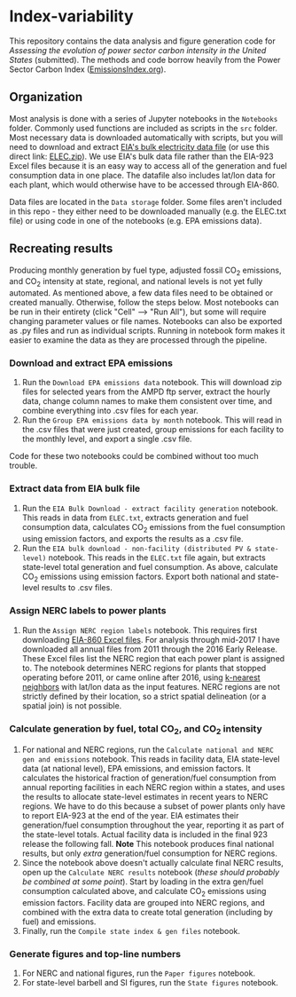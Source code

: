 # Index-variability
This repository contains the data analysis and figure generation code for *Assessing the evolution of power sector carbon intensity in the United States* (submitted). The methods and code borrow heavily from the Power Sector Carbon Index ([EmissionsIndex.org](https://www.emissionsindex.org)).

## Organization
Most analysis is done with a series of Jupyter notebooks in the `Notebooks` folder. Commonly used functions are included as scripts in the `src` folder. Most necessary data is downloaded automatically with scripts, but you will need to download and extract [EIA's bulk electricity data file](https://www.eia.gov/opendata/bulkfiles.php) (or use this direct link: [ELEC.zip](http://api.eia.gov/bulk/ELEC.zip)). We use EIA's bulk data file rather than the EIA-923 Excel files because it is an easy way to access all of the generation and fuel consumption data in one place. The datafile also includes lat/lon data for each plant, which would otherwise have to be accessed through EIA-860.

Data files are located in the `Data storage` folder. Some files aren't included in this repo - they either need to be downloaded manually (e.g. the ELEC.txt file) or using code in one of the notebooks (e.g. EPA emissions data).

## Recreating results
Producing monthly generation by fuel type, adjusted fossil CO<sub>2</sub> emissions, and CO<sub>2</sub> intensity at state, regional, and national levels is not yet fully automated. As mentioned above, a few data files need to be obtained or created manually. Otherwise, follow the steps below. Most notebooks can be run in their entirety (click "Cell" --> "Run All"), but some will require changing parameter values or file names. Notebooks can also be exported as .py files and run as individual scripts. Running in notebook form makes it easier to examine the data as they are processed through the pipeline.

### Download and extract EPA emissions
1. Run the `Download EPA emissions data` notebook. This will download zip files for selected years from the AMPD ftp server, extract the hourly data, change column names to make them consistent over time, and combine everything into .csv files for each year.
2. Run the `Group EPA emissions data by month` notebook. This will read in the .csv files that were just created, group emissions for each facility to the monthly level, and export a single .csv file.

Code for these two notebooks could be combined without too much trouble.

### Extract data from EIA bulk file
1. Run the `EIA Bulk Download - extract facility generation` notebook. This reads in data from `ELEC.txt`, extracts generation and fuel consumption data, calculates CO<sub>2</sub> emissions from the fuel consumption using emission factors, and exports the results as a .csv file.
2. Run the `EIA bulk download - non-facility (distributed PV & state-level)` notebook. This reads in the `ELEC.txt` file again, but extracts state-level total generation and fuel consumption. As above, calculate CO<sub>2</sub> emissions using emission factors. Export both national and state-level results to .csv files.

### Assign NERC labels to power plants
1. Run the `Assign NERC region labels` notebook. This requires first downloading [EIA-860 Excel files](https://www.eia.gov/electricity/data/eia860/). For analysis through mid-2017 I have downloaded all annual files from 2011 through the 2016 Early Release. These Excel files list the NERC region that each power plant is assigned to. The notebook determines NERC regions for plants that stopped operating before 2011, or came online after 2016, using [k-nearest neighbors](https://en.wikipedia.org/wiki/K-nearest_neighbors_algorithm) with lat/lon data as the input features. NERC regions are not strictly defined by their location, so a strict spatial delineation (or a spatial join) is not possible.

### Calculate generation by fuel, total CO<sub>2</sub>, and CO<sub>2</sub> intensity
1. For national and NERC regions, run the `Calculate national and NERC gen and emissions` notebook. This reads in facility data, EIA state-level data (at national level), EPA emissions, and emission factors. It calculates the historical fraction of generation/fuel consumption from annual reporting facilities in each NERC region within a states, and uses the results to allocate state-level estimates in recent years to NERC regions. We have to do this because a subset of power plants only have to report EIA-923 at the end of the year. EIA estimates their generation/fuel consumption throughout the year, reporting it as part of the state-level totals. Actual facility data is included in the final 923 release the following fall. **Note** This notebook produces final national results, but only *extra* generation/fuel consumption for NERC regions.
2. Since the notebook above doesn't actually calculate final NERC results, open up the `Calculate NERC results` notebook (*these should probably be combined at some point*). Start by loading in the extra gen/fuel consumption calculated above, and calculate CO<sub>2</sub> emissions using emission factors. Facility data are grouped into NERC regions, and combined with the extra data to create total generation (including by fuel) and emissions.
3. Finally, run the `Compile state index & gen files` notebook.

### Generate figures and top-line numbers
1. For NERC and national figures, run the `Paper figures` notebook.
2. For state-level barbell and SI figures, run the `State figures` notebook.
